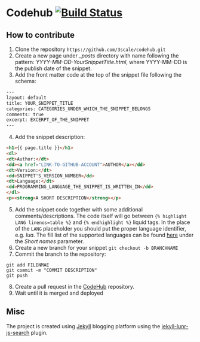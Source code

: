 # Codehub [![Build Status](https://travis-ci.org/3scale/codehub.svg?branch=master)](https://travis-ci.org/3scale/codehub)

## How to contribute

1. Clone the repository 
``https://github.com/3scale/codehub.git``
2. Create a new page under *_posts* directory with name following the pattern: *YYYY-MM-DD-YourSnippetTitle.html*, where YYYY-MM-DD is the publish date of the snippet.
3. Add the front matter code at the top of the snippet file following the schema:

  ```html
  ---
  layout: default
  title: YOUR_SNIPPET_TITLE
  categories: CATEGORIES_UNDER_WHICH_THE_SNIPPET_BELONGS
  comments: true
  excerpt: EXCERPT_OF_THE_SNIPPET
  ---
  ```
  
4. Add the snippet description:

  ```html
  <h1>{{ page.title }}</h1>
  <dl>
  <dt>Author:</dt>
  <dd><a href="LINK-TO-GITHUB-ACCOUNT">AUTHOR</a></dd>
  <dt>Version:</dt>
  <dd>SNIPPET'S_VERSION_NUMBER</dd>
  <dt>Language:</dt>
  <dd>PROGRAMMING_LANGUAGE_THE_SNIPPET_IS_WRITTEN_IN</dd>
  </dl>
  <p><strong>A SHORT DESCRIPTION</strong></p>
  ```
  
5. Add the snippet code together with some additional comments/descriptions. The code itself will go between `{% highlight LANG linenos=table %}` and `{% endhighlight %}` liquid tags. In the place of the `LANG` placeholder you should put the proper language identifier, e.g. *lua*. The fill list of the supported languages can be found [here](http://pygments.org/docs/lexers/) under the *Short names* parameter.
6. Create a new branch for your snippet 
  ``git checkout -b BRANCHNAME``
7. Commit the branch to the repository:

  ```
  git add FILENMAE
  git commit -m "COMMIT DESCRIPTION"
  git push
  ```
  
8. Create a pull request in the [CodeHub](https://github.com/3scale/codehub) repository.
9. Wait until it is merged and deployed

## Misc
The project is created using [Jekyll](http://jekyllrb.com) blogging platform using the [jekyll-lunr-js-search](https://github.com/slashdotdash/jekyll-lunr-js-search) plugin.
